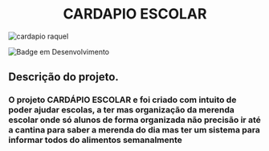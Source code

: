<h1 align="center"> CARDAPIO ESCOLAR </h1>

![cardapio](https://user-images.githubusercontent.com/130568579/235910376-e21ecf50-90e8-40c8-ab1b-78f70d3c7a23.jpeg)
raquel

![Badge em Desenvolvimento](http://img.shields.io/static/v1?label=STATUS&message=EM%20DESENVOLVIMENTO&color=GREEN&style=for-the-badge)

## Descrição do projeto. 

### O projeto CARDÁPIO ESCOLAR e foi criado com intuito de poder ajudar escolas, a ter mas organização da merenda escolar onde só alunos de forma organizada não precisão ir até a cantina para saber a merenda do dia mas ter um sistema para informar todos do alimentos semanalmente